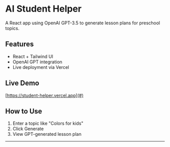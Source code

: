 # AI Student Helper

A React app using OpenAI GPT-3.5 to generate lesson plans for preschool topics.

## Features

- React + Tailwind UI
- OpenAI GPT integration
- Live deployment via Vercel

## Live Demo

[https://student-helper.vercel.app](#)

## How to Use

1. Enter a topic like "Colors for kids"
2. Click Generate
3. View GPT-generated lesson plan

---
